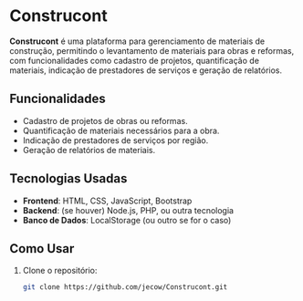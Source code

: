 # Construcont

**Construcont** é uma plataforma para gerenciamento de materiais de construção, permitindo o levantamento de materiais para obras e reformas, com funcionalidades como cadastro de projetos, quantificação de materiais, indicação de prestadores de serviços e geração de relatórios.

## Funcionalidades

- Cadastro de projetos de obras ou reformas.
- Quantificação de materiais necessários para a obra.
- Indicação de prestadores de serviços por região.
- Geração de relatórios de materiais.
  
## Tecnologias Usadas

- **Frontend**: HTML, CSS, JavaScript, Bootstrap
- **Backend**: (se houver) Node.js, PHP, ou outra tecnologia
- **Banco de Dados**: LocalStorage (ou outro se for o caso)

## Como Usar

1. Clone o repositório:
   ```bash
   git clone https://github.com/jecow/Construcont.git
